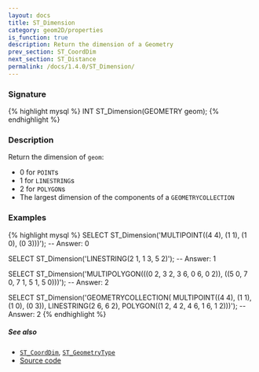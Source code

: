 ```yaml
---
layout: docs
title: ST_Dimension
category: geom2D/properties
is_function: true
description: Return the dimension of a Geometry
prev_section: ST_CoordDim
next_section: ST_Distance
permalink: /docs/1.4.0/ST_Dimension/
---
```


### Signature

{% highlight mysql %}
INT ST_Dimension(GEOMETRY geom);
{% endhighlight %}

### Description

Return the dimension of `geom`:

* 0 for `POINT`s
* 1 for `LINESTRING`s
* 2 for `POLYGON`s
* The largest dimension of the components of a `GEOMETRYCOLLECTION`

<!-- This function does not seem to be SFS. Is it SQL-MM? -->

### Examples

{% highlight mysql %}
SELECT ST_Dimension('MULTIPOINT((4 4), (1 1), (1 0), (0 3)))');
-- Answer: 0

SELECT ST_Dimension('LINESTRING(2 1, 1 3, 5 2)');
-- Answer: 1

SELECT ST_Dimension('MULTIPOLYGON(((0 2, 3 2, 3 6, 0 6, 0 2)),
                                  ((5 0, 7 0, 7 1, 5 1, 5 0)))');
-- Answer: 2

SELECT ST_Dimension('GEOMETRYCOLLECTION(
                       MULTIPOINT((4 4), (1 1), (1 0), (0 3)),
                       LINESTRING(2 6, 6 2),
                       POLYGON((1 2, 4 2, 4 6, 1 6, 1 2)))');
-- Answer: 2
{% endhighlight %}

##### See also

* [`ST_CoordDim`](../ST_CoordDim), [`ST_GeometryType`](../ST_GeometryType)
* <a href="https://github.com/orbisgis/h2gis/blob/master/h2gis-functions/src/main/java/org/h2gis/functions/spatial/properties/ST_Dimension.java" target="_blank">Source code</a>
